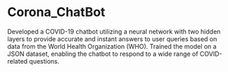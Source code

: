 # Corona_ChatBot
Developed a COVID-19 chatbot utilizing a neural network with two hidden layers to provide accurate and instant answers to user queries based on data from the World Health Organization (WHO). Trained the model on a JSON dataset, enabling the chatbot to respond to a wide range of COVID-related questions.
